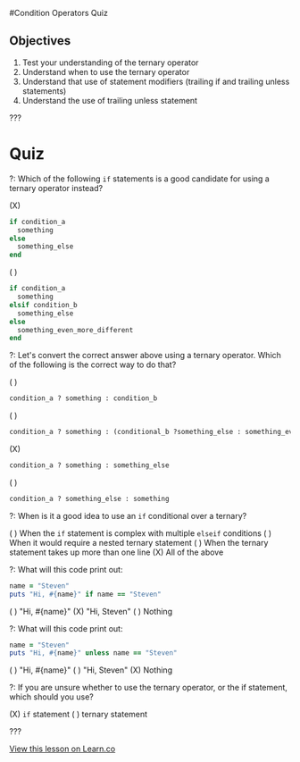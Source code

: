 #Condition Operators Quiz

## Objectives

1. Test your understanding of the ternary operator
2. Understand when to use the ternary operator
3. Understand that use of statement modifiers (trailing if and trailing unless statements)
4. Understand the use of trailing unless statement 

???

# Quiz

?: Which of the following `if` statements is a good candidate for using a ternary operator instead?

(X)
```ruby
if condition_a
  something
else
  something_else
end
```
( )
```ruby
if condition_a
  something
elsif condition_b
  something_else
else
  something_even_more_different
end
```

?: Let's convert the correct answer above using a ternary operator. Which of the following is the correct way to do that?

( )
```ruby
condition_a ? something : condition_b
```
( )
```ruby
condition_a ? something : (conditional_b ?something_else : something_even_more_different)
```
(X)
```ruby
condition_a ? something : something_else
```
( )
```ruby
condition_a ? something_else : something
```

?: When is it a good idea to use an `if` conditional over a ternary?

( ) When the `if` statement is complex with multiple `elseif` conditions
( ) When it would require a nested ternary statement
( ) When the ternary statement takes up more than one line
(X) All of the above


?: What will this code print out:

```ruby
name = "Steven"
puts "Hi, #{name}" if name == "Steven"
``` 

( ) "Hi, #{name}"
(X) "Hi, Steven"
( ) Nothing

?: What will this code print out:

```ruby
name = "Steven"
puts "Hi, #{name}" unless name == "Steven"
``` 

( ) "Hi, #{name}"
( ) "Hi, Steven"
(X) Nothing


?: If you are unsure whether to use the ternary operator, or the if statement, which should you use?

(X) `if` statement
( ) ternary statement

???

<a href='https://learn.co/lessons/conditional-operators-quiz' data-visibility='hidden'>View this lesson on Learn.co</a>
